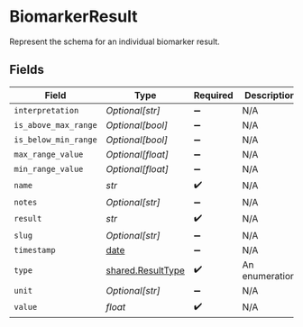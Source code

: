 # BiomarkerResult

Represent the schema for an individual biomarker result.


## Fields

| Field                                                                | Type                                                                 | Required                                                             | Description                                                          |
| -------------------------------------------------------------------- | -------------------------------------------------------------------- | -------------------------------------------------------------------- | -------------------------------------------------------------------- |
| `interpretation`                                                     | *Optional[str]*                                                      | :heavy_minus_sign:                                                   | N/A                                                                  |
| `is_above_max_range`                                                 | *Optional[bool]*                                                     | :heavy_minus_sign:                                                   | N/A                                                                  |
| `is_below_min_range`                                                 | *Optional[bool]*                                                     | :heavy_minus_sign:                                                   | N/A                                                                  |
| `max_range_value`                                                    | *Optional[float]*                                                    | :heavy_minus_sign:                                                   | N/A                                                                  |
| `min_range_value`                                                    | *Optional[float]*                                                    | :heavy_minus_sign:                                                   | N/A                                                                  |
| `name`                                                               | *str*                                                                | :heavy_check_mark:                                                   | N/A                                                                  |
| `notes`                                                              | *Optional[str]*                                                      | :heavy_minus_sign:                                                   | N/A                                                                  |
| `result`                                                             | *str*                                                                | :heavy_check_mark:                                                   | N/A                                                                  |
| `slug`                                                               | *Optional[str]*                                                      | :heavy_minus_sign:                                                   | N/A                                                                  |
| `timestamp`                                                          | [date](https://docs.python.org/3/library/datetime.html#date-objects) | :heavy_minus_sign:                                                   | N/A                                                                  |
| `type`                                                               | [shared.ResultType](../../models/shared/resulttype.md)               | :heavy_check_mark:                                                   | An enumeration.                                                      |
| `unit`                                                               | *Optional[str]*                                                      | :heavy_minus_sign:                                                   | N/A                                                                  |
| `value`                                                              | *float*                                                              | :heavy_check_mark:                                                   | N/A                                                                  |
